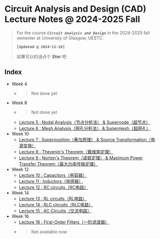 # Circuit Analysis and Design (CAD) Lecture Notes @ 2024-2025 Fall

> For the course ***`Circuit Analysis and Design`*** in the 2024-2025 fall semester at University of Glasgow, UESTC.
>
> **`[Updated @ 2024-12-16]`**
>
> 如果可以的话点个 ***Star*** 吧

## Index

- Week 4
  - > Not done yet
- Week 8
  - > Not done yet
  - [Lecture 5 : Nodal Analysis（节点分析法） & Supernode（超节点）](./Lecture5.md)
  - [Lecture 6 : Mesh Analysis（网孔分析法） & Supermesh（超网孔）](./Lecture6.md)
- Week 10
  - [Lecture 7 : Superposition（叠加原理） & Source Transformation（电源变换）](./Lecture7.md)
  - [Lecture 8 : Thevenin's Theorem（戴维南定理）](./Lecture8.md)
  - [Lecture 9 : Norton's Theorem（诺顿定理） & Maximum Power Transfer Theorem（最大功率传输定理）](./Lecture9.md)
- Week 12
  - [Lecture 10 : Capacitors（电容器）](./Lecture10.md)
  - [Lecture 11 : Inductors（电感器）](./Lecture11.md)
  - [Lecture 12 : RC circuits（RC电路）](./Lecture12.md)
- Week 14
  - [Lecture 13 : RL circuits（RL电路）](./Lecture13.md)
  - [Lecture 14 : RLC circuits（RLC电路）](./Lecture14.md)
  - [Lecture 15 : AC Circuits（交流电路）](./Lecture15.md)
- Week 16
  - [Lecture 16 : First-Order Filters（一阶滤波器）](./Lecture16.md)
  - > Not available now
